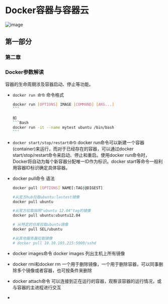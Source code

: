 # Docker容器与容器云

![image](https://github.com/johnxue2013/tools/blob/master/images/docker-2-1.png)

## 第一部分
### 第二章

### Docker参数解读
容器的生命周期涉及容器启动、停止等功能。
- `docker run 命令`
  命令格式
  ````Bash
  docker run [OPTIONS] IMAGE [COMMAND] [ARG...]
  ```

  如
  ```Bash
  docker run -it --name mytest ubuntu /bin/bash
  ```

- `docker start/stop/restart命令`
  docker run命令可以新建一个容器(container)来运行，而对于已经存在的容器，可以通过docker start/stop/restart命令来启动、停止和重启。使用docker run命令时，Docker将自动为每个新容器分配唯一ID作为标识。docker start等命令一般利用容器ID标识确定具体容器。

- docker pull命令
  语法
  ```Bash
  docker pull [OPTIONS] NAME[:TAG|@DIGEST]
  ```

  ```Bash
  #从官方hub拉取ubuntu:lastest镜像
  docker pull ubuntu

  #从官方拉取指明"ubuntu 12.04"tag的镜像
  docker pull ubuntu:ubuntu12.04

  # 从特定的仓库拉取ubuntu镜像
  docker pull SEL/ubuntu

  #从其他服务器拉取镜像
  # docker pull 10.10.103.215:5000/sshd
  ```

- docker images命令
  docker images 列出主机上所有镜像

- docker rmi和docker rm
  一个用于删除镜像，一个用于删除容器，可以同事删除多个镜像或者容器，也可按条件来删除

- docker attach命令
  可以连接到正在运行的容器，观察该容器的运行情况，或与容器的主进程进行交互

- 
